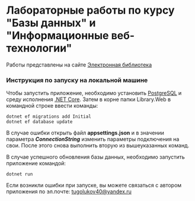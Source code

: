 # Лабораторные работы по курсу "Базы данных" и "Информационные веб-технологии"

Работы представлены на сайте [Электронная библиотека](http://itlibrary.site/)

### Инструкция по запуску на локальной машине
Чтобы запустить приложение, необходимо установить [PostgreSQL](https://www.postgresql.org/download/) и среду исполнения [.NET Core](https://dotnet.microsoft.com/download).
Затем в корне папки Library.Web в командной строке ввести команды:
```
dotnet ef migrations add Initial
dotnet ef database update
```
В случае ошибки открыть файл **appsettings.json** и в значении параметра ***ConnectionString*** изменить параметры подключения на свои. После этого снова выполнить вторую из вышеуказанных команд.

В случае успешного обновления базы данных, необходимо запустить приложение командой:
```
dotnet run
```

Если возникли ошибки при запуске, вы можете связаться с автором приложения по эл.почте: tugolukov40@yandex.ru
